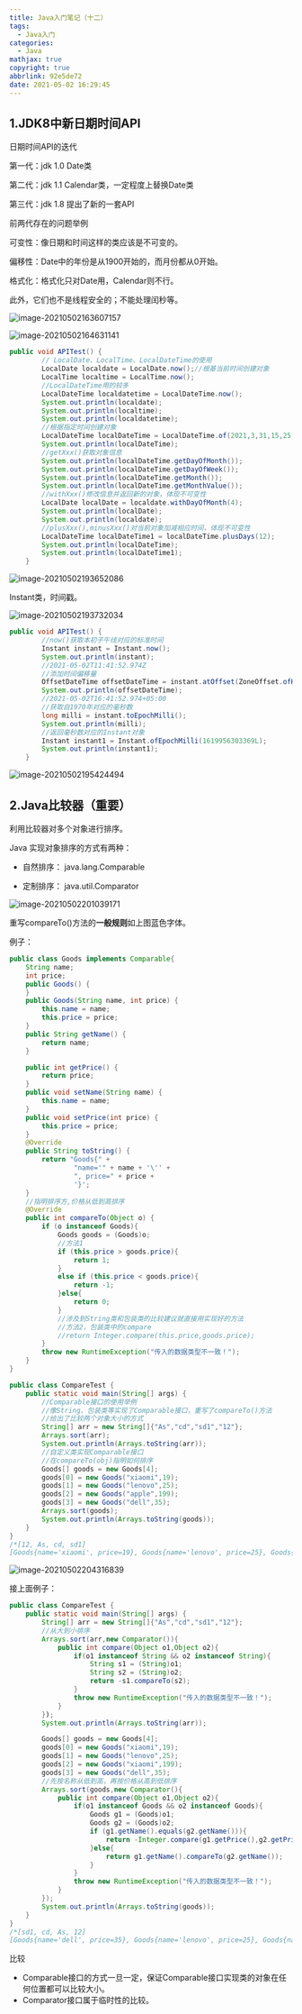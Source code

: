 ```yaml
---
title: Java入门笔记（十二）
tags:
  - Java入门
categories:
  - Java
mathjax: true
copyright: true
abbrlink: 92e5de72
date: 2021-05-02 16:29:45
---
```


## 1.JDK8中新日期时间API

日期时间API的迭代

第一代：jdk 1.0 Date类

第二代：jdk 1.1 Calendar类，一定程度上替换Date类

第三代：jdk 1.8 提出了新的一套API

前两代存在的问题举例

可变性：像日期和时间这样的类应该是不可变的。

偏移性：Date中的年份是从1900开始的，而月份都从0开始。

格式化：格式化只对Date用，Calendar则不行。

此外，它们也不是线程安全的；不能处理闰秒等。

<!--more-->

![image-20210502163607157](Java入门笔记（十二）/image-20210502163607157.png)

![image-20210502164631141](Java入门笔记（十二）/image-20210502164631141.png)

```Java
public void APITest() {
        // LocalDate、LocalTime、LocalDateTime的使用
        LocalDate localdate = LocalDate.now();//根基当前时间创建对象
        LocalTime localtime = LocalTime.now();
        //LocalDateTime用的较多
        LocalDateTime localdatetime = LocalDateTime.now();
        System.out.println(localdate);
        System.out.println(localtime);
        System.out.println(localdatetime);
        //根据指定时间创建对象
        LocalDateTime localDateTime = LocalDateTime.of(2021,3,31,15,25,45);
        System.out.println(localDateTime);
        //getXxx()获取对象信息
        System.out.println(localDateTime.getDayOfMonth());
        System.out.println(localDateTime.getDayOfWeek());
        System.out.println(localDateTime.getMonth());
        System.out.println(localDateTime.getMonthValue());
        //withXxx()修改信息并返回新的对象，体现不可变性
        LocalDate localDate = localdate.withDayOfMonth(4);
        System.out.println(localDate);
        System.out.println(localdate);
        //plusXxx(),minusXxx()对当前对象加减相应时间，体现不可变性
        LocalDateTime localDateTime1 = localDateTime.plusDays(12);
        System.out.println(localDateTime);
        System.out.println(localDateTime1);
    }
```

![image-20210502193652086](Java入门笔记（十二）/image-20210502193652086.png)

Instant类，时间戳。

![image-20210502193732034](Java入门笔记（十二）/image-20210502193732034.png)

```Java
public void APITest() {
        //now()获取本初子午线对应的标准时间
        Instant instant = Instant.now();
        System.out.println(instant);
        //2021-05-02T11:41:52.974Z
        //添加时间偏移量
        OffsetDateTime offsetDateTime = instant.atOffset(ZoneOffset.ofHours(5));
        System.out.println(offsetDateTime);
        //2021-05-02T16:41:52.974+05:00
        //获取自1970年对应的毫秒数
        long milli = instant.toEpochMilli();
        System.out.println(milli);
        //返回毫秒数对应的Instant对象
        Instant instant1 = Instant.ofEpochMilli(1619956303369L);
        System.out.println(instant1);
    }
```

![image-20210502195424494](Java入门笔记（十二）/image-20210502195424494.png)

## 2.Java比较器（重要）

利用比较器对多个对象进行排序。

Java 实现对象排序的方式有两种：

- 自然排序： java.lang.Comparable

- 定制排序： java.util.Comparator

![image-20210502201039171](Java入门笔记（十二）/image-20210502201039171.png)

重写compareTo()方法的**一般规则**如上图蓝色字体。

例子：

```Java
public class Goods implements Comparable{
    String name;
    int price;
    public Goods() {
    }
    public Goods(String name, int price) {
        this.name = name;
        this.price = price;
    }
    public String getName() {
        return name;
    }

    public int getPrice() {
        return price;
    }
    public void setName(String name) {
        this.name = name;
    }
    public void setPrice(int price) {
        this.price = price;
    }
    @Override
    public String toString() {
        return "Goods{" +
                "name='" + name + '\'' +
                ", price=" + price +
                '}';
    }
    //指明排序方,价格从低到高排序
    @Override
    public int compareTo(Object o) {
        if (o instanceof Goods){
            Goods goods = (Goods)o;
            //方法1
            if (this.price > goods.price){
                return 1;
            }
            else if (this.price < goods.price){
                return -1;
            }else{
                return 0;
            }
            //涉及到String类和包装类的比较建议就直接用实现好的方法
            //方法2，包装类中的compare
            //return Integer.compare(this.price,goods.price);
        }
        throw new RuntimeException("传入的数据类型不一致！");
    }
}
```

```Java
public class CompareTest {
    public static void main(String[] args) {
        //Comparable接口的使用举例
        //像String、包装类等实现了Comparable接口，重写了compareTo()方法
        //给出了比较两个对象大小的方式
        String[] arr = new String[]{"As","cd","sd1","12"};
        Arrays.sort(arr);
        System.out.println(Arrays.toString(arr));
        //自定义类实现Comparable接口
        //在compareTo(obj)指明如何排序
        Goods[] goods = new Goods[4];
        goods[0] = new Goods("xiaomi",19);
        goods[1] = new Goods("lenovo",25);
        goods[2] = new Goods("apple",199);
        goods[3] = new Goods("dell",35);
        Arrays.sort(goods);
        System.out.println(Arrays.toString(goods));
    }
}
/*[12, As, cd, sd1]
[Goods{name='xiaomi', price=19}, Goods{name='lenovo', price=25}, Goods{name='dell', price=35}, Goods{name='apple', price=199}]*/
```

![image-20210502204316839](Java入门笔记（十二）/image-20210502204316839.png)

接上面例子：

```Java
public class CompareTest {
    public static void main(String[] args) {
        String[] arr = new String[]{"As","cd","sd1","12"};
        //从大到小排序
        Arrays.sort(arr,new Comparator()){
            public int compare(Object o1,Object o2){
                if(o1 instanceof String && o2 instanceof String){
                    String s1 = (String)o1;
                    String s2 = (String)o2;
                    return -s1.compareTo(s2);
                }
                throw new RuntimeException("传入的数据类型不一致！");
            }
        });
        System.out.println(Arrays.toString(arr));

        Goods[] goods = new Goods[4];
        goods[0] = new Goods("xiaomi",19);
        goods[1] = new Goods("lenovo",25);
        goods[2] = new Goods("xiaomi",199);
        goods[3] = new Goods("dell",35);
        //先按名称从低到高，再按价格从高到低排序
        Arrays.sort(goods,new Comparator(){
            public int compare(Object o1,Object o2){
                if(o1 instanceof Goods && o2 instanceof Goods){
                    Goods g1 = (Goods)o1;
                    Goods g2 = (Goods)o2;
                    if (g1.getName().equals(g2.getName())){
                        return -Integer.compare(g1.getPrice(),g2.getPrice());
                    }else{
                        return g1.getName().compareTo(g2.getName());
                    }
                }
                throw new RuntimeException("传入的数据类型不一致！");
            }
        });
        System.out.println(Arrays.toString(goods));
    }
}
/*[sd1, cd, As, 12]
[Goods{name='dell', price=35}, Goods{name='lenovo', price=25}, Goods{name='xiaomi', price=199}, Goods{name='xiaomi', price=19}]*/
```

比较

- Comparable接口的方式一旦一定，保证Comparable接口实现类的对象在任何位置都可以比较大小。
- Comparator接口属于临时性的比较。